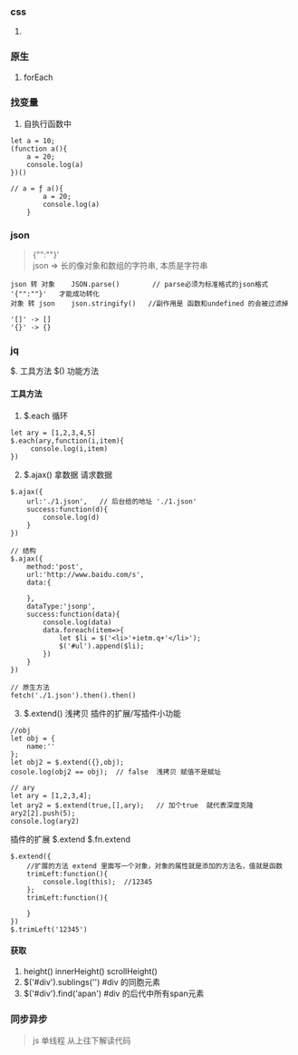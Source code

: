 ### css
1. 


### 原生
1. forEach

### 找变量
1. 自执行函数中
```
let a = 10;
(function a(){
    a = 20;
    console.log(a) 
})()

// a = ƒ a(){
        a = 20;
        console.log(a)
    }
```

### json
> {"":""}'   
 json => 长的像对象和数组的字符串, 本质是字符串



    json 转 对象    JSON.parse()        // parse必须为标准格式的json格式   '{"":""}'   才能成功转化
    对象 转 json    json.stringify()   //副作用是 函数和undefined 的会被过滤掉

    '[]' -> []
    '{}' -> {}


### jq
$.  工具方法
$()  功能方法
#### 工具方法
1. $.each  循环
```
let ary = [1,2,3,4,5]
$.each(ary,function(i,item){
     console.log(i,item)
})
```
2. $.ajax()  拿数据  请求数据
```
$.ajax({
    url:'./1.json',   // 后台给的地址 './1.json'
    success:function(d){
        console.log(d)
    }
})

// 结构
$.ajax({
    method:'post',
    url:'http://www.baidu.com/s',
    data:{

    },       
    dataType:'jsonp',
    success:function(data){
        console.log(data)
        data.foreach(item=>{
            let $li = $('<li>'+ietm.q+'</li>');
            $('#ul').append($li);
        })
    }
})

// 原生方法
fetch('./1.json').then().then()
```
3. $.extend()  浅拷贝  插件的扩展/写插件小功能
```
//obj   
let obj = {
    name:''
};
let obj2 = $.extend({},obj);
cosole.log(obj2 == obj);  // false  浅拷贝 赋值不是赋址

// ary  
let ary = [1,2,3,4];
let ary2 = $.extend(true,[],ary);   // 加个true  就代表深度克隆
ary2[2].push(5);
console.log(ary2)

```
插件的扩展
$.extend
$.fn.extend
```
$.extend({
    //扩展的方法 extend 里面写一个对象，对象的属性就是添加的方法名，值就是函数
    trimLeft:function(){    
        console.log(this);  //12345
    };
    trimLeft:function(){

    }
})
$.trimLeft('12345')

```
#### 获取
1.  height()
    innerHeight()
    scrollHeight()
2. $('#div').sublings('')    #div 的同胞元素
3. $('#div').find('apan')   #div 的后代中所有span元素

### 同步异步
> js 单线程  从上往下解读代码